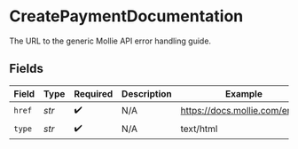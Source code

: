 # CreatePaymentDocumentation

The URL to the generic Mollie API error handling guide.


## Fields

| Field                          | Type                           | Required                       | Description                    | Example                        |
| ------------------------------ | ------------------------------ | ------------------------------ | ------------------------------ | ------------------------------ |
| `href`                         | *str*                          | :heavy_check_mark:             | N/A                            | https://docs.mollie.com/errors |
| `type`                         | *str*                          | :heavy_check_mark:             | N/A                            | text/html                      |